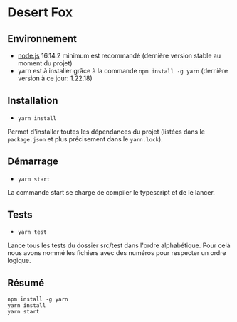 # Desert Fox

## Environnement
- [node.js](https://nodejs.org/en/) 16.14.2 minimum est recommandé (dernière version stable au moment du projet)
- yarn est à installer grâce à la commande `npm install -g yarn` (dernière version à ce jour: 1.22.18)

## Installation
- `yarn install`

Permet d'installer toutes les dépendances du projet (listées dans le `package.json` et plus précisement dans le `yarn.lock`).

## Démarrage
- `yarn start`

La commande start se charge de compiler le typescript et de le lancer.

## Tests

- `yarn test`

Lance tous les tests du dossier src/test dans l'ordre alphabétique. Pour celà nous avons nommé les fichiers avec des numéros pour respecter un ordre logique.

## Résumé

```
npm install -g yarn
yarn install
yarn start
```